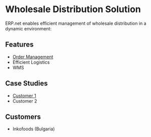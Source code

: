 # Wholesale Distribution Solution

ERP.net enables efficient management of wholesale distribution in a dynamic environment:

## Features

* [Order Management](~/features/crm/order-management.md)
* Efficient Logistics
* WMS

## Case Studies

* [Customer 1](~/customers/customer1.md)
* Customer 2

## Customers

* Inkofoods (Bulgaria)
